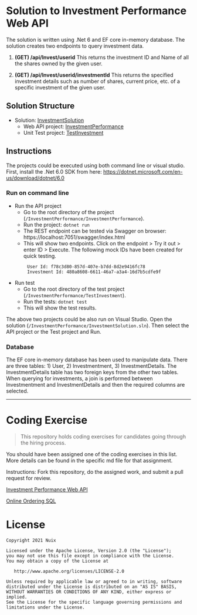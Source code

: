# Solution to Investment Performance Web API

The solution is written using .Net 6 and EF core in-memory database. The solution creates two endpoints to query investment data. 
1. **(GET) /api​/Invest​/userid** This returns the investment ID and Name of all the shares owned by the given user. 

2. **(GET) /api​/Invest​/userid/investmentId** This returns the specified investment details such as number of shares, current price, etc. of a specific investment of the given user.

## Solution Structure
* Solution: [InvestmentSolution](InvestmentSolution/)
    - Web API project: [InvestmentPerformance](InvestmentSolution/InvestmentPerformance/)
    - Unit Test project: [TestInvestment](InvestmentSolution/TestInvestment/)

## Instructions

The projects could be executed using both command line or visual studio. First, install the .Net 6.0 SDK from here: https://dotnet.microsoft.com/en-us/download/dotnet/6.0 

### Run on command line

* Run the API project
    - Go to the root directory of the project (`/InvestmentPerformance/InvestmentPerformance`).
    - Run the project: `dotnet run`
    - The REST endpoint can be tested via Swagger on browser: https://localhost:7051/swagger/index.html
    - This will show two endpoints. Click on the endpoint > Try it out > enter ID > Execute. The following mock IDs have been created for quick testing.
```
        User Id: f78c3d80-857d-407e-b7dd-8d2e9416fc78
        Investment Id: 480a8608-6611-46a7-a3a4-16d7b5cdfe9f
```
* Run test 
    - Go to the root directory of the test project (`/InvestmentPerformance/TestInvestment`).
    - Run the tests: `dotnet test`
    - This will show the test results.

The above two projects could be also run on Visual Studio. Open the solution (`/InvestmentPerformance/InvestmentSolution.sln`). Then select the API project or the Test project and Run.   

### Database
The EF core in-memory database has been used to manipulate data. There are three tables: 1) User, 2) Investmentment, 3) InvestmentDetails. The InvestmentDetails table has two foreign keys from the other two tables. When querying for investments, a join is performed between Investmentment and InvestmentDetails and then the required columns are selected. 
 
 ------------------

# Coding Exercise
> This repository holds coding exercises for candidates going through the hiring process.

You should have been assigned one of the coding exercises in this list.  More details can be found in the specific md file for that assignment.

Instructions: Fork this repository, do the assigned work, and submit a pull request for review.

[Investment Performance Web API](InvestmentPerformanceWebAPI.md#investment-performance-web-api)

[Online Ordering SQL](OnlineOrderingSQL.md#online-ordering)

# License

```
Copyright 2021 Nuix

Licensed under the Apache License, Version 2.0 (the "License");
you may not use this file except in compliance with the License.
You may obtain a copy of the License at

   http://www.apache.org/licenses/LICENSE-2.0

Unless required by applicable law or agreed to in writing, software
distributed under the License is distributed on an "AS IS" BASIS,
WITHOUT WARRANTIES OR CONDITIONS OF ANY KIND, either express or implied.
See the License for the specific language governing permissions and
limitations under the License.
```
